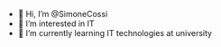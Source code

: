 - 👋 Hi, I’m @SimoneCossi
- 👀 I’m interested in IT
- 🌱 I’m currently learning IT technologies at university
